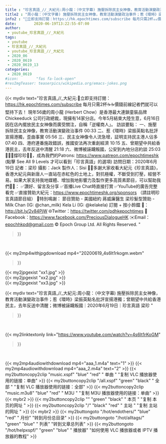 ```yaml
---
title : "珍言真語_//_大紀元:周小龍：（中文字幕) 施壓拆除民主女神像，教育活動演變政治事件；惹《環時》梁振英點名批評宣揚港獨；曾期望中共給香港民主，去年反送中清醒；微博被誣衊叛國｜2020年6月19日｜珍言真語 梁珍 "
title2 : "周小龍：（中文字幕) 施壓拆除民主女神像，教育活動演變政治事件；惹《環時》梁振英點名批評宣揚港獨；曾期望中共給香港民主，去年反送中清醒；微博被誣衊叛國｜2020年6月19日｜珍言真語 梁珍 "
info2 : "💎立即支持訂閱：https://hk.epochtimes.com/subscribe 每月只需2杯☕☕價錢前線記者們就可以堅持下去！  現年56歲的周小龍 (Herbert Chow）是香港最大連鎖童裝品牌 Chickeeduck 公司行政總裁，現擁有14家分店。今年5月結束大陸生意，6月16日因在店內擺放民主女神像而廣受關注，自稱「逆權商人」。  訪談要點： 一、施壓拆除民主女神像，教育活動演變政治事件   00:33 二、惹《環時》梁振英點名批評宣揚港獨，歪曲事實   05:56 三、民主女神像令人流急增，証明支持民主港人佔多   07:40 四、港府連番施政錯誤，推國安法再次重創經濟  10:15 五、曾期望中共給香港民主，去年反送中清醒  21:18 六、微博被誣衊叛國，公安到內地分店約談  25:03  🙋🏼‍♂️撐珍珍💪🏻，成為我們的Patrons: https://www.patreon.com/epochtimeshk  (點擊  See All 9 Levels  才可以看到「珍言真語」的選項)  訪問日期：2020年6月19日 記者：梁珍 攝影：Jack 製作人：Sisi  🙏🏻多謝大家收看大紀元《珍言真語》，香港大紀元與新唐人一直站在赤紅色的土地上，對抗極權，不斷受到打壓，經營不易。如果大家支持我地媒體、增加我地影響力及製作更多高質素節目，可以幫助我們💪🏻： ✅讚好、留言及分享 ✅首播Live Chat時直接打賞 ✅YouTube的廣告完整看完 ✅直接贊助大紀元：https://www.epochtimeshk.org/sponsors （請註明珍言真語節目組）  💐特別鳴謝： 節目贊助 - 美國紐約 蔣威廉醫生 梁珍髮型贊助 - Milk Chan (IG: @chan_milk)   Kela Li (IG: @kelakela)  訂閱 + 按小鈴鐺 🔔：http://bit.ly/2v84PjW 🌐Twitter：https://twitter.com/pdhkepochtimes 👥Facebook：https://www.facebook.com/PreciousDialogueHK ✉️Email：epochhkpd@gmail.com  © Epoch Group Ltd. All Rights Reserved. "
date:        2020-06-19T13:22:55-07:00
author:
 - youtube_珍言真語_//_大紀元
tags:
 - youtube
 - 珍言真語_//_大紀元
 - youtube_珍言真語_//_大紀元
 - 2020_06
 - 2020_0619
 - 2020_0619_13
categories:
 - 2020_0619
#icon:        "fas fa-lock-open"
#resImgTeaser: teaserpics/wikipedia.org/emacs-jokes.png
---
```


{{< mydiv text="珍言真語_//_大紀元:💎立即支持訂閱：https://hk.epochtimes.com/subscribe 每月只需2杯☕☕價錢前線記者們就可以堅持下去！  現年56歲的周小龍 (Herbert Chow）是香港最大連鎖童裝品牌 Chickeeduck 公司行政總裁，現擁有14家分店。今年5月結束大陸生意，6月16日因在店內擺放民主女神像而廣受關注，自稱「逆權商人」。  訪談要點： 一、施壓拆除民主女神像，教育活動演變政治事件   00:33 二、惹《環時》梁振英點名批評宣揚港獨，歪曲事實   05:56 三、民主女神像令人流急增，証明支持民主港人佔多   07:40 四、港府連番施政錯誤，推國安法再次重創經濟  10:15 五、曾期望中共給香港民主，去年反送中清醒  21:18 六、微博被誣衊叛國，公安到內地分店約談  25:03  🙋🏼‍♂️撐珍珍💪🏻，成為我們的Patrons: https://www.patreon.com/epochtimeshk  (點擊  See All 9 Levels  才可以看到「珍言真語」的選項)  訪問日期：2020年6月19日 記者：梁珍 攝影：Jack 製作人：Sisi  🙏🏻多謝大家收看大紀元《珍言真語》，香港大紀元與新唐人一直站在赤紅色的土地上，對抗極權，不斷受到打壓，經營不易。如果大家支持我地媒體、增加我地影響力及製作更多高質素節目，可以幫助我們💪🏻： ✅讚好、留言及分享 ✅首播Live Chat時直接打賞 ✅YouTube的廣告完整看完 ✅直接贊助大紀元：https://www.epochtimeshk.org/sponsors （請註明珍言真語節目組）  💐特別鳴謝： 節目贊助 - 美國紐約 蔣威廉醫生 梁珍髮型贊助 - Milk Chan (IG: @chan_milk)   Kela Li (IG: @kelakela)  訂閱 + 按小鈴鐺 🔔：http://bit.ly/2v84PjW 🌐Twitter：https://twitter.com/pdhkepochtimes 👥Facebook：https://www.facebook.com/PreciousDialogueHK ✉️Email：epochhkpd@gmail.com  © Epoch Group Ltd. All Rights Reserved. "
>}}
<br>


{{< my2mp4withjpgdownload mp4="20200619_4s6lt1rkogm.webm"
>}}

{{< my2jpgexist "xx1.jpg" >}}<br>
{{< my2jpgexist "xx2.jpg" >}}<br>
{{< my2jpgexist "xx3.jpg" >}}<br>



{{< mydiv text="珍言真語_//_大紀元:周小龍：（中文字幕) 施壓拆除民主女神像，教育活動演變政治事件；惹《環時》梁振英點名批評宣揚港獨；曾期望中共給香港民主，去年反送中清醒；微博被誣衊叛國｜2020年6月19日｜珍言真語 梁珍 "
>}}
<br>

{{< my2linktextonly link="https://www.youtube.com/watch?v=4s6lt1rKoGM"
>}}


<br>

{{< my2mp4audiowithdownload mp4="aaa_1.m4a"    text="1" >}}
{{< my2mp4audiowithdownload mp4="aaa_2.m4a"    text="2" >}}
{{< my2buttoncopy2clip "music.xspf"        "blue"   "red"    " 单曲 "  "复制 VLC 播放器使用的链接：单曲" >}} {{< my2buttoncopy2clip "/all.xspf"         "green"  "black"  " 全部 "  "复制 VLC 播放器使用的链接：全部" >}} {{< my2buttoncopy2clip "music.m3u8"        "blue"   "red"    " M3U  "    "复制 M3U 播放器使用的链接：单曲" >}} {{< mybr2 >}} {{< my2buttoncopy2clip ""                  "green"  "black"  " 本页 "    "复制 本页的网址 " >}} {{< my2buttoncopy2clip "/"                 "black"  "red"    " 主站 "    "复制 主站的网址 " >}} {{< mybr2 >}} {{< my2buttongoto      "/hot/endothers/"   "blue"   "red"    " 月份"   "转到月份总目录" >}} {{< my2buttongoto      "/hot/alltags/"     "green"  "blue"   " 列表"   "转到文章总列表" >}} {{< my2buttongoto      "/hot/helpxspf/"    "green"  "blue"   " 播放器" "如何使用 VLC 播放器或者 IPTV 播放器的教程" >}} 

